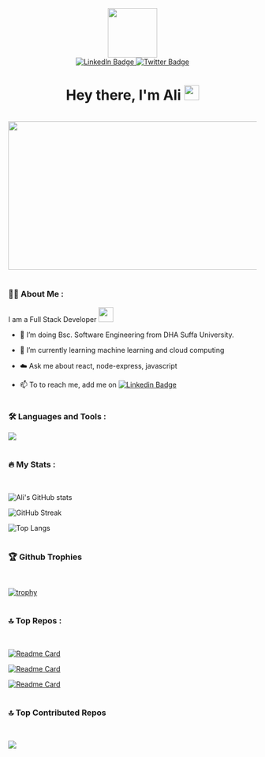 <div id="header" align="center">
  <img src="https://media.giphy.com/media/M9gbBd9nbDrOTu1Mqx/giphy.gif" width="100"/>
    <div id="badges">
      <a href="https://www.linkedin.com/in/itsalifarooq/">
        <img src="https://img.shields.io/badge/LinkedIn-blue?style=for-the-badge&logo=linkedin&logoColor=white" alt="LinkedIn Badge"/>
      </a>
      <a href="https://twitter.com/al1_far00q">
        <img src="https://img.shields.io/badge/Twitter-blue?style=for-the-badge&logo=twitter&logoColor=white" alt="Twitter Badge"/>
      </a>
  </div>
    <img src="https://komarev.com/ghpvc/?username=alifaroo-q&style=flat-square&color=blue" alt=""/>
    <h1>
      Hey there, I'm Ali
      <img src="https://media.giphy.com/media/hvRJCLFzcasrR4ia7z/giphy.gif" width="30px"/>
    </h1>
</div>

<br>
<div align="center">
  <img src="https://media.giphy.com/media/dWesBcTLavkZuG35MI/giphy.gif" width="600" height="300"/>
</div>

#

### :man_technologist: About Me :

I am a Full Stack Developer <img src="https://media.giphy.com/media/WUlplcMpOCEmTGBtBW/giphy.gif" width="30">

- :telescope: I’m doing Bsc. Software Engineering from DHA Suffa University.

- :seedling: I’m currently learning machine learning and cloud computing

- ☁️ Ask me about react, node-express, javascript

- :mailbox: To to reach me, add me on [![Linkedin Badge](https://img.shields.io/badge/-LinkedIn-blue?style=flat&logo=Linkedin&logoColor=white)](https://www.linkedin.com/in/itsalifarooq/)


#

### :hammer_and_wrench: Languages and Tools :

<p align="left">
    <img src="https://skillicons.dev/icons?i=html,css,js,ts,py,bootstrap,tailwind,react,materialui,nodejs,express,flask,postman,mysql,mongodb,sqlite,linux,vscode,vite," />
  </a>
</p>

                                                                                                                                            
#
                                                                                                                                             
### :fire: My Stats :
                                                                                                                                              
<br>
                                                                                                                                              
![Ali's GitHub stats](https://github-readme-stats.vercel.app/api?username=alifaroo-q&show_icons=true&theme=dracula)

![GitHub Streak](http://github-readme-streak-stats.herokuapp.com?user=alifaroo-q&theme=dracula)

![Top Langs](https://github-readme-stats.vercel.app/api/top-langs/?username=alifaroo-q&layout=compact&theme=dracula)

#

### 🏆 Github Trophies

<br>

[![trophy](https://github-profile-trophy.vercel.app/?username=alifaroo-q&theme=dracula&column=3&margin-w=15&margin-h=15&title=MultiLanguage,Repositories,Commits,Followers,Issues,PullRequest)](https://github.com/ryo-ma/github-profile-trophy)

#

### :top: Top Repos :

<br>


 [![Readme Card](https://github-readme-stats.vercel.app/api/pin/?username=alifaroo-q&repo=todo-react-app&theme=dracula)](https://github.com/alifaroo-q/crwn-clothing)
 
 [![Readme Card](https://github-readme-stats.vercel.app/api/pin/?username=alifaroo-q&repo=quizzical-app&theme=dracula)](https://github.com/alifaroo-q/quizzical-app)
 
 [![Readme Card](https://github-readme-stats.vercel.app/api/pin/?username=alifaroo-q&repo=TODO-APP&theme=dracula)](https://github.com/alifaroo-q/TODO-APP)


 #

 ### 🔝 Top Contributed Repos

 <br>
 
![](https://github-contributor-stats.vercel.app/api?username=alifaroo-q&limit=5&theme=dracula&combine_all_yearly_contributions=true)

